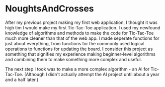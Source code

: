 # NoughtsAndCrosses

After my previous project making my first web application, I thought it was high tim I would make my first Tic-Tac-Toe application. I used my newfound knowledge of algorithms and methods to make the code for Tic-Tac-Toe much more cleaner than that of the web app. I made seperate functions for just about everything, from functions for the commonly used logical operations to functions for updating the board. I consider this project as something that signifies my experience making beginner-level algorithms and combining them to make something more complex and useful.

The next step I took was to make a more complex algorithm - an AI for Tic-Tac-Toe. (Although I didn't actually attempt the AI project until about a year and a half later.)
